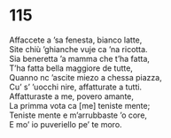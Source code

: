# 115
  
Affaccete a ’sa fenesta, bianco latte,  
Site chiù ’ghianche vuje ca ’na ricotta.  
Sia beneretta ’a mamma che t’ha fatta,  
T’ha fatta bella maggiore de tutte,   
Quanno nc ’ascite miezo a chessa piazza,  
Cu’ s’ ’uocchi nire, affatturate a tutti.  
Affatturaste a me, povero amante,  
La primma vota ca [me] teniste mente;  
Teniste mente e m’arrubbaste ’o core,  
E mo’ io puveriello pe’ te moro.
